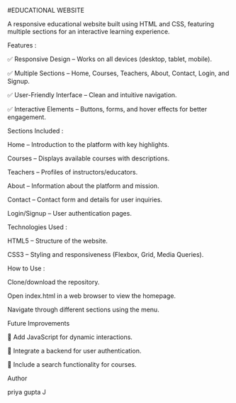 #EDUCATIONAL WEBSITE

A responsive educational website built using HTML and CSS, featuring multiple sections for an interactive learning experience.


Features :

✅ Responsive Design – Works on all devices (desktop, tablet, mobile).

✅ Multiple Sections – Home, Courses, Teachers, About, Contact, Login, and Signup.

✅ User-Friendly Interface – Clean and intuitive navigation.

✅ Interactive Elements – Buttons, forms, and hover effects for better engagement.


Sections Included :

Home – Introduction to the platform with key highlights.

Courses – Displays available courses with descriptions.

Teachers – Profiles of instructors/educators.

About – Information about the platform and mission.

Contact – Contact form and details for user inquiries.

Login/Signup – User authentication pages.


Technologies Used :

HTML5 – Structure of the website.

CSS3 – Styling and responsiveness (Flexbox, Grid, Media Queries).


How to Use :

Clone/download the repository.

Open index.html in a web browser to view the homepage.

Navigate through different sections using the menu.


Future Improvements

🔹 Add JavaScript for dynamic interactions.

🔹 Integrate a backend for user authentication.

🔹 Include a search functionality for courses.


Author

priya gupta J
